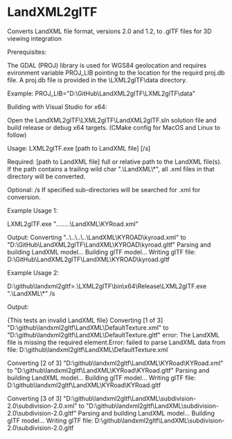# LandXML2glTF
Converts LandXML file format, versions 2.0 and 1.2, to .glTF files for 3D viewing integration

Prerequisites:

The GDAL (PROJ) library is used for WGS84 geolocation and requires evironment variable PROJ_LIB pointing to the location for the requird proj.db file. A proj.db file is provided in the \LXML2glTF\data directory.

Example: PROJ_LIB="D:\GitHub\LandXML2glTF\LXML2glTF\data"

Building with Visual Studio for x64:

Open the LandXML2glTF\LXML2glTF\LandXML2glTF.sln solution file and build release or debug x64 targets.
(CMake config for MacOS and Linux to follow)

Usage:
LXML2glTF.exe [path to LandXML file] [/s]

Required: [path to LandXML file] full or relative path to the LandXML file(s). If the path contains a trailing wild char ".\LandXML\\*", all .xml files in that directory will be converted.

Optional: /s If specified sub-directories will be searched for .xml for conversion.

Example Usage 1:

LXML2glTF.exe "..\..\..\..\LandXML\KYRoad.xml"

Output:
Converting "..\\..\\..\\..\\LandXML\\KYROAD\\kyroad.xml" to "D:\\GitHub\\LandXML2glTF\\LandXML\\KYROAD\\kyroad.gltf"
Parsing and building LandXML model...
Building glTF model...
Writing glTF file: D:\GitHub\LandXML2glTF\LandXML\KYROAD\kyroad.gltf

Example Usage 2:

D:\github\landxml2gltf>.\LXML2glTF\bin\x64\Release\LXML2glTF.exe ".\LandXML\\*" /s

Output:

{This tests an invalid LandXML file} Converting [1 of 3] "D:\\github\\landxml2gltf\\LandXML\\DefaultTexture.xml" to "D:\\github\\landxml2gltf\\LandXML\\DefaultTexture.gltf"
error: The LandXML file is missing the required <Units> element.Error: failed to parse LandXML data from file: D:\github\landxml2gltf\LandXML\DefaultTexture.xml

Converting [2 of 3] "D:\\github\\landxml2gltf\\LandXML\\KYRoad\\KYRoad.xml" to "D:\\github\\landxml2gltf\\LandXML\\KYRoad\\KYRoad.gltf"
Parsing and building LandXML model...
Building glTF model...
Writing glTF file: D:\github\landxml2gltf\LandXML\KYRoad\KYRoad.gltf

Converting [3 of 3] "D:\\github\\landxml2gltf\\LandXML\\subdivision-2.0\\subdivision-2.0.xml" to "D:\\github\\landxml2gltf\\LandXML\\subdivision-2.0\\subdivision-2.0.gltf"
Parsing and building LandXML model...
Building glTF model...
Writing glTF file: D:\github\landxml2gltf\LandXML\subdivision-2.0\subdivision-2.0.gltf
